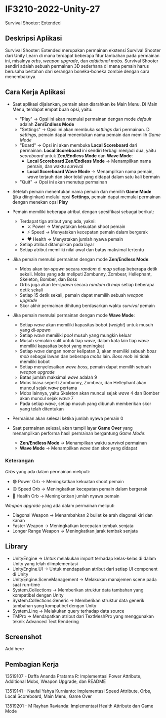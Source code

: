 # IF3210-2022-Unity-27

Survival Shooter: Extended

## Deskripsi Aplikasi

Survival Shooter: Extended merupakan permainan ekstensi Survival Shooter dari Unity Learn di mana terdapat beberapa fitur tambahan pada permainan ini, misalnya *orbs*, *weapon upgrade*, dan *additional mobs*. Survival Shooter sendiri adalah sebuah permainan 3D sederhana di mana pemain harus berusaha bertahan dari serangan boneka-boneka zombie dengan cara menembaknya.

## Cara Kerja Aplikasi

- Saat aplikasi dijalankan, pemain akan diarahkan ke Main Menu. Di Main Menu, terdapat empat buah opsi, yaitu:
    - "Play" -> Opsi ini akan memulai permainan dengan mode *default* adalah **Zen/Endless Mode**
    - "Settings" -> Opsi ini akan membuka *settings* dari permainan. Di *settings*, pemain dapat menentukan nama pemain dan memilih *Game Mode*
    - "Board" -> Opsi ini akan membuka **Local Scoreboard** dari permainan. **Local Scoreboard** ini sendiri terbagi menjadi dua, yaitu *scoreboard* untuk **Zen/Endless Mode** dan **Wave Mode**:
        - **Local Scoreboard Zen/Endless Mode** -> Menampilkan nama pemain, dan waktu *survival*
        - **Local Scoreboard Wave Mode** -> Menampilkan nama pemain, *wave* terjauh dan skor total yang didapat dalam satu kali bermain
    - "Quit" -> Opsi ini akan menutup permainan

- Setelah pemain menentukan nama pemain dan memilih **Game Mode** (jika diinginkan) melalui opsi **Settings**, pemain dapat memulai permainan dengan menekan opsi **Play**

- Pemain memiliki beberapa atribut dengan spesifikasi sebagai berikut:
    - Terdapat tiga atribut yang ada, yakni:
        - ⚔️ Power -> Menyatakan kekuatan shoot pemain
        - ⚡ Speed -> Menyatakan kecepatan pemain dalam bergerak
        - ❤️ Health -> Menyatakan jumlah nyawa pemain
    - Setiap atribut ditampilkan pada layar
    - Setiap atribut memiliki nilai awal dan batas maksimal tertentu

- Jika pemain memulai permainan dengan mode **Zen/Endless Mode**:
    - Mobs akan ter-*spawn* secara *random* di *map* setiap beberapa detik sekali. Mobs yang ada meliputi Zombunny, Zombear, Hellephant, Skeleton, Bomber, dan Boss
    - Orbs juga akan ter-*spawn* secara *random* di *map* setiap beberapa detik sekali
    - Setiap 15 detik sekali, pemain dapat memilih sebuah *weapon upgrade*
    - Skor akhir permainan dihitung berdasarkan waktu *survival* pemain

- Jika pemain memulai permainan dengan mode **Wave Mode**:
    - Setiap *wave* akan memiliki kapasitas bobot (*weight*) untuk musuh yang di-*spawn*
    - Setiap *wave* memiliki *pool* musuh yang mungkin keluar
    - Musuh semakin sulit untuk tiap *wave*, dalam kata lain tiap *wave* memiliki kapasitas bobot yang meningkat
    - Setiap *wave* dengan nomor kelipatan 3, akan memiliki sebuah *boss mob* sebagai lawan dan beberapa *mobs* lain. *Boss mob* ini tidak memiliki bobot
    - Setiap menyelesaikan *wave boss*, pemain dapat memilih sebuah *weapon upgrade*
    - Batas jumlah maksimal *wave* adalah 9
    - Mobs biasa seperti Zombunny, Zombear, dan Hellephant akan muncul sejak *wave* pertama
    - Mobs lainnya, yaitu Skeleton akan muncul sejak *wave* 4 dan Bomber akan muncul sejak *wave* 7
    - Pada setiap *wave*, setiap musuh yang dibunuh memberikan skor yang telah ditentukan

- Permainan akan selesai ketika jumlah nyawa pemain 0

- Saat permainan selesai, akan tampil layar **Game Over** yang menampilkan performa hasil permainan bergantung *Game Mode*:
    - **Zen/Endless Mode** -> Menampilkan waktu *survival* permainan
    - **Wave Mode** -> Menampilkan *wave* dan skor yang didapat

### Keterangan
*Orbs* yang ada dalam permainan meliputi:
- 🟢 Power Orb -> Meningkatkan kekuatan shoot pemain
- 🟡 Speed Orb -> Meningkatkan kecepatan pemain dalam bergerak
- 🔴 Health Orb -> Meningkatkan jumlah nyawa pemain  

*Weapon upgrade* yang ada dalam permainan meliputi:
- Diagonal Weapon -> Menambahkan 2 bullet ke arah diagonal kiri dan kanan
- Faster Weapon -> Meningkatkan kecepatan tembak senjata
- Longer Range Weapon -> Meningkatkan jarak tembak senjata

## Library

- UnityEngine -> Untuk melakukan import terhadap kelas-kelas di dalam Unity yang telah diimplementasi
- UnityEngine.UI -> Untuk mendapatkan atribut dari setiap UI component di Unity
- UnityEngine.SceneManagement -> Melakukan manajemen scene pada saat run-time
- System.Collections -> Memberikan struktur data tambahan yang kompatibel dengan Unity
- System.Collections.Generic -> Memberikan struktur data generik tambahan yang kompatibel dengan Unity
- System.Linq -> Melakukan query terhadap data source
- TMPro -> Mendapatkan atribut dari TextMeshPro yang menggunakan teknik Advanced Text Rendering

## Screenshot

Add here

## Pembagian Kerja

13519107 - Daffa Ananda Pratama R:
Implementasi Power Attribute, Additional Mobs, Weapon Upgrade, dan README  

13519141 - Naufal Yahya Kurnianto:
Implementasi Speed Attribute, Orbs, Local Scoreboard, Main Menu, Game Over  

13519201 - M Rayhan Ravianda:
Implementasi Health Attribute dan Game Mode
